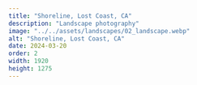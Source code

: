 ```yaml
---
title: "Shoreline, Lost Coast, CA"
description: "Landscape photography"
image: "../../assets/landscapes/02_landscape.webp"
alt: "Shoreline, Lost Coast, CA"
date: 2024-03-20
order: 2
width: 1920
height: 1275
---
```

